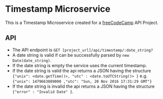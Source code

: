 Timestamp Microservice
======================

This is a Timestamp Microservice created for a [freeCodeCamp](https://www.freecodecamp.org/) API Project.


API
---
- The API endpoint is `GET [project_url]/api/timestamp/:date_string?`
- A date string is valid if can be successfully parsed by `new Date(date_string)`.
- If the date string is empty the service uses the current timestamp.
- If the date string is valid the api returns a JSON having the structure
    `{"unix": <date.getTime()>, "utc" : <date.toUTCString()> }`
    e.g. `{"unix": 1479663089000 ,"utc": "Sun, 20 Nov 2016 17:31:29 GMT"}`
- If the date string is invalid the api returns a JSON having the structure
    `{"error" : "Invalid Date" }`.

